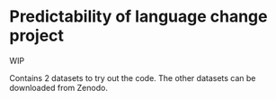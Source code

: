 # Predictability of language change project
WIP


Contains 2 datasets to try out the code. The other datasets can be downloaded from Zenodo.
